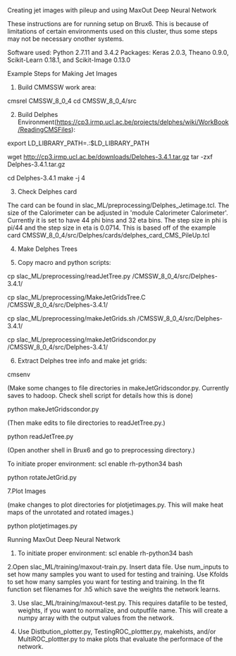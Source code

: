 Creating jet images with pileup and using MaxOut Deep Neural Network

These instructions are for running setup on Brux6. This is because of limitations of certain environments used on this cluster, thus some steps may not be necessary onother systems.

Software used: Python 2.7.11 and 3.4.2
Packages: Keras 2.0.3, Theano 0.9.0, Scikit-Learn 0.18.1, and Scikit-Image 0.13.0  

Example Steps for Making Jet Images


1. Build  CMMSSW work area: 

cmsrel CMSSW_8_0_4 
cd CMSSW_8_0_4/src

2. Build Delphes Environment(https://cp3.irmp.ucl.ac.be/projects/delphes/wiki/WorkBook/ReadingCMSFiles): 

export LD_LIBRARY_PATH=.:$LD_LIBRARY_PATH

wget http://cp3.irmp.ucl.ac.be/downloads/Delphes-3.4.1.tar.gz
tar -zxf Delphes-3.4.1.tar.gz

cd Delphes-3.4.1
make -j 4

3. Check Delphes card

The card can be found in slac_ML/preprocessing/Delphes_Jetimage.tcl. The size of the Calorimeter can be adjusted in 'module Calorimeter Calorimeter'. Currently it is set to have 44 phi bins and 32 eta bins. The step size in phi is pi/44 and the step size in eta is 0.0714. This is based off of the example card CMSSW_8_0_4/src/Delphes/cards/delphes_card_CMS_PileUp.tcl 

4. Make Delphes Trees

5. Copy macro and python scripts:

cp slac_ML/preprocessing/readJetTree.py /CMSSW_8_0_4/src/Delphes-3.4.1/ 

cp slac_ML/preprocessing/MakeJetGridsTree.C /CMSSW_8_0_4/src/Delphes-3.4.1/

cp slac_ML/preprocessing/makeJetGrids.sh /CMSSW_8_0_4/src/Delphes-3.4.1/

cp slac_ML/preprocessing/makeJetGridscondor.py /CMSSW_8_0_4/src/Delphes-3.4.1/

6. Extract Delphes tree info and make jet grids: 

cmsenv 

(Make some changes to file directories in makeJetGridscondor.py. Currently saves to hadoop. Check shell script for details how this is done)

python makeJetGridscondor.py <file with Delphes trees>

(Then make edits to file directories to readJetTree.py.) 

python readJetTree.py 

(Open another shell in Brux6 and go to preprocessing directory.)

To initiate proper environment: scl enable rh-python34 bash

python rotateJetGrid.py <filename>

7.Plot Images

(make changes to plot directories for plotjetimages.py. This will make heat maps of the unrotated and rotated images.)

python plotjetimages.py <filename> 



Running MaxOut Deep Neural Network

1. To initiate proper environment: scl enable rh-python34 bash 

2.Open slac_ML/training/maxout-train.py. Insert data file. Use num_inputs to set how many samples you want to used for testing and training. Use Kfolds to set how many samples you want for testing and training. In the fit function set filenames for .h5 which save the weights the network learns. 

3. Use slac_ML/training/maxout-test.py. This requires datafile to be tested, weights, if you want to normalize, and outputfile name. This will create a numpy array with the output values from the network. 

4. Use Distbution_plotter.py, TestingROC_plottter.py, makehists, and/or MultiROC_plottter.py to make plots that evaluate the performace of the network.   

 